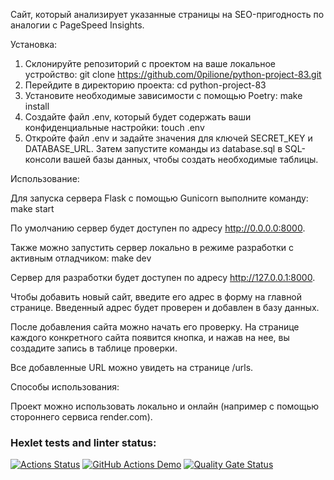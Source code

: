 Сайт, который анализирует указанные страницы на SEO-пригодность по аналогии с PageSpeed Insights. 

Установка:

1. Склонируйте репозиторий с проектом на ваше локальное устройство:
git clone https://github.com/0pilione/python-project-83.git
2. Перейдите в директорию проекта:
cd python-project-83
3. Установите необходимые зависимости с помощью Poetry:
make install
4. Создайте файл .env, который будет содержать ваши конфиденциальные настройки:
touch .env
5. Откройте файл .env и задайте значения для ключей SECRET_KEY и DATABASE_URL.
Затем запустите команды из database.sql в SQL-консоли вашей базы данных, чтобы создать необходимые таблицы.

Использование:

Для запуска сервера Flask с помощью Gunicorn выполните команду:
make start

По умолчанию сервер будет доступен по адресу http://0.0.0.0:8000.

Также можно запустить сервер локально в режиме разработки с активным отладчиком:
make dev

Сервер для разработки будет доступен по адресу http://127.0.0.1:8000.

Чтобы добавить новый сайт, введите его адрес в форму на главной странице. Введенный адрес будет проверен и добавлен в базу данных.

После добавления сайта можно начать его проверку. На странице каждого конкретного сайта появится кнопка, и нажав на нее, вы создадите запись в таблице проверки.

Все добавленные URL можно увидеть на странице /urls.

Способы использования:

Проект можно использовать локально и онлайн (например с помощью стороннего сервиса render.com).

### Hexlet tests and linter status:
[![Actions Status](https://github.com/0pilione/python-project-83/actions/workflows/hexlet-check.yml/badge.svg)](https://github.com/0pilione/python-project-83/actions)
[![GitHub Actions Demo](https://github.com/0pilione/python-project-83/actions/workflows/github-actions-demo.yml/badge.svg)](https://github.com/0pilione/python-project-83/actions/workflows/github-actions-demo.yml)
[![Quality Gate Status](https://sonarcloud.io/api/project_badges/measure?project=0pilione_python-project-83&metric=alert_status)](https://sonarcloud.io/summary/new_code?id=0pilione_python-project-83)
